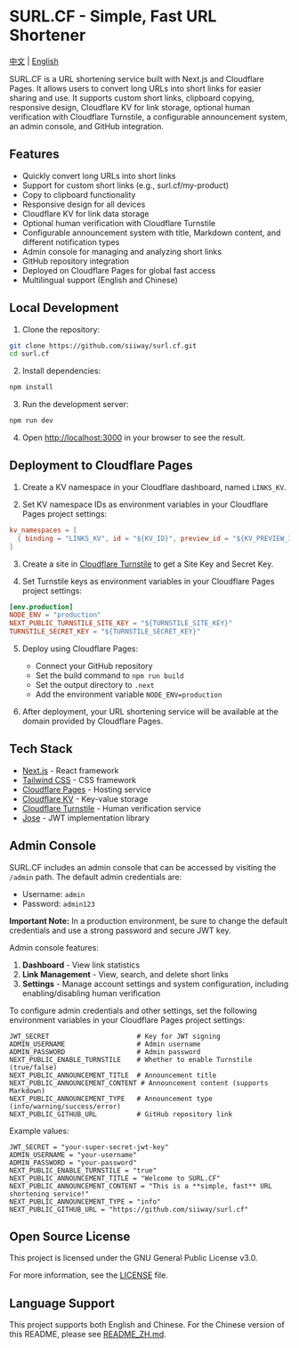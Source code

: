 # SURL.CF - Simple, Fast URL Shortener

[中文](README_ZH.md) | [English](README.md)

SURL.CF is a URL shortening service built with Next.js and Cloudflare Pages. It allows users to convert long URLs into short links for easier sharing and use. It supports custom short links, clipboard copying, responsive design, Cloudflare KV for link storage, optional human verification with Cloudflare Turnstile, a configurable announcement system, an admin console, and GitHub integration.

## Features

- Quickly convert long URLs into short links
- Support for custom short links (e.g., surl.cf/my-product)
- Copy to clipboard functionality
- Responsive design for all devices
- Cloudflare KV for link data storage
- Optional human verification with Cloudflare Turnstile
- Configurable announcement system with title, Markdown content, and different notification types
- Admin console for managing and analyzing short links
- GitHub repository integration
- Deployed on Cloudflare Pages for global fast access
- Multilingual support (English and Chinese)

## Local Development

1. Clone the repository:

```bash
git clone https://github.com/siiway/surl.cf.git
cd surl.cf
```

2. Install dependencies:

```bash
npm install
```

3. Run the development server:

```bash
npm run dev
```

4. Open [http://localhost:3000](http://localhost:3000) in your browser to see the result.

## Deployment to Cloudflare Pages

1. Create a KV namespace in your Cloudflare dashboard, named `LINKS_KV`.

2. Set KV namespace IDs as environment variables in your Cloudflare Pages project settings:

```toml
kv_namespaces = [
  { binding = "LINKS_KV", id = "${KV_ID}", preview_id = "${KV_PREVIEW_ID}" }
]
```

3. Create a site in [Cloudflare Turnstile](https://www.cloudflare.com/products/turnstile/) to get a Site Key and Secret Key.

4. Set Turnstile keys as environment variables in your Cloudflare Pages project settings:

```toml
[env.production]
NODE_ENV = "production"
NEXT_PUBLIC_TURNSTILE_SITE_KEY = "${TURNSTILE_SITE_KEY}"
TURNSTILE_SECRET_KEY = "${TURNSTILE_SECRET_KEY}"
```

5. Deploy using Cloudflare Pages:
   - Connect your GitHub repository
   - Set the build command to `npm run build`
   - Set the output directory to `.next`
   - Add the environment variable `NODE_ENV=production`

6. After deployment, your URL shortening service will be available at the domain provided by Cloudflare Pages.

## Tech Stack

- [Next.js](https://nextjs.org) - React framework
- [Tailwind CSS](https://tailwindcss.com) - CSS framework
- [Cloudflare Pages](https://pages.cloudflare.com) - Hosting service
- [Cloudflare KV](https://developers.cloudflare.com/workers/runtime-apis/kv) - Key-value storage
- [Cloudflare Turnstile](https://www.cloudflare.com/products/turnstile/) - Human verification service
- [Jose](https://github.com/panva/jose) - JWT implementation library

## Admin Console

SURL.CF includes an admin console that can be accessed by visiting the `/admin` path. The default admin credentials are:

- Username: `admin`
- Password: `admin123`

**Important Note:** In a production environment, be sure to change the default credentials and use a strong password and secure JWT key.

Admin console features:

1. **Dashboard** - View link statistics
2. **Link Management** - View, search, and delete short links
3. **Settings** - Manage account settings and system configuration, including enabling/disabling human verification

To configure admin credentials and other settings, set the following environment variables in your Cloudflare Pages project settings:

```env
JWT_SECRET                      # Key for JWT signing
ADMIN_USERNAME                  # Admin username
ADMIN_PASSWORD                  # Admin password
NEXT_PUBLIC_ENABLE_TURNSTILE    # Whether to enable Turnstile (true/false)
NEXT_PUBLIC_ANNOUNCEMENT_TITLE  # Announcement title
NEXT_PUBLIC_ANNOUNCEMENT_CONTENT # Announcement content (supports Markdown)
NEXT_PUBLIC_ANNOUNCEMENT_TYPE   # Announcement type (info/warning/success/error)
NEXT_PUBLIC_GITHUB_URL          # GitHub repository link
```

Example values:

```env
JWT_SECRET = "your-super-secret-jwt-key"
ADMIN_USERNAME = "your-username"
ADMIN_PASSWORD = "your-password"
NEXT_PUBLIC_ENABLE_TURNSTILE = "true"
NEXT_PUBLIC_ANNOUNCEMENT_TITLE = "Welcome to SURL.CF"
NEXT_PUBLIC_ANNOUNCEMENT_CONTENT = "This is a **simple, fast** URL shortening service!"
NEXT_PUBLIC_ANNOUNCEMENT_TYPE = "info"
NEXT_PUBLIC_GITHUB_URL = "https://github.com/siiway/surl.cf"
```

## Open Source License

This project is licensed under the GNU General Public License v3.0.

For more information, see the [LICENSE](LICENSE) file.

## Language Support

This project supports both English and Chinese. For the Chinese version of this README, please see [README_ZH.md](README_ZH.md).
